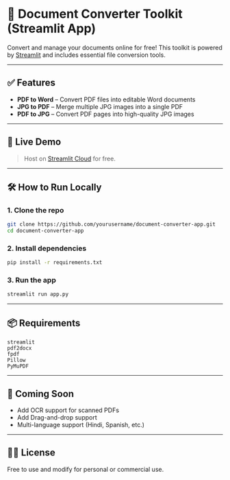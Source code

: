 # 📄 Document Converter Toolkit (Streamlit App)

Convert and manage your documents online for free! This toolkit is powered by [Streamlit](https://streamlit.io/) and includes essential file conversion tools.

---

## ✅ Features

- **PDF to Word** – Convert PDF files into editable Word documents
- **JPG to PDF** – Merge multiple JPG images into a single PDF
- **PDF to JPG** – Convert PDF pages into high-quality JPG images

---

## 🚀 Live Demo
> Host on [Streamlit Cloud](https://streamlit.io/cloud) for free.

---

## 🛠 How to Run Locally

### 1. Clone the repo
```bash
git clone https://github.com/yourusername/document-converter-app.git
cd document-converter-app
```

### 2. Install dependencies
```bash
pip install -r requirements.txt
```

### 3. Run the app
```bash
streamlit run app.py
```

---

## 📦 Requirements
```
streamlit
pdf2docx
fpdf
Pillow
PyMuPDF
```

---

## 📢 Coming Soon
- Add OCR support for scanned PDFs
- Add Drag-and-drop support
- Multi-language support (Hindi, Spanish, etc.)

---

## 🧑‍💻 License
Free to use and modify for personal or commercial use.

